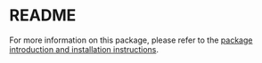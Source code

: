 # README #

For more information on this package, please refer to the [package introduction and installation instructions](https://www.eduardocontijoch.com/Projects/DataProcessing.html).